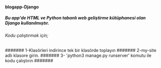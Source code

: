 #### blogapp-Django
##### Bu app'de HTML ve Python tabanlı web geliştirme kütüphanesi olan Django kullanılmıştır. 
###### Kodu çalıştırmak için;
####### 1-Klasörleri indirince tek bir klasörde toplayın
####### 2-my-site adlı klasore girin.
####### 3- 'python3 manage.py runserver' komutu ile kodu çalıştırın
#######
